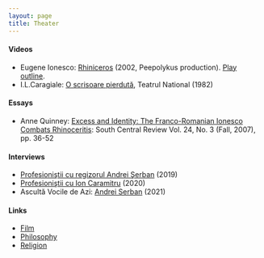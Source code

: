 ```yaml
---
layout: page
title: Theater
---
```


#### Videos
* Eugene Ionesco: [Rhiniceros](https://www.youtube.com/watch?v=jFmNG0lSQ2g) (2002, Peepolykus production). [Play outline](https://en.wikipedia.org/wiki/Rhinoceros_(play)).
* I.L.Caragiale: [O scrisoare pierdută](https://www.youtube.com/watch?v=vGpXOdgNa9s), Teatrul National (1982)

#### Essays
* Anne Quinney: [Excess and Identity: The Franco-Romanian Ionesco Combats Rhinoceritis](https://www.jstor.org/stable/40040007): South Central Review Vol. 24, No. 3 (Fall, 2007), pp. 36-52

#### Interviews
* [Profesioniştii cu regizorul Andrei Şerban](https://www.youtube.com/watch?v=ZkExNbsj7lg) (2019)
* [Profesioniştii cu Ion Caramitru](https://www.youtube.com/watch?v=Qy4dvRl3FNU) (2020)
* Ascultă Vocile de Azi: [Andrei Serban](https://www.youtube.com/watch?v=UrOtRH9c6gs&t=2607s) (2021)

#### Links
* [Film](film.md)
* [Philosophy](philosophy.md)
* [Religion](religion.md)

